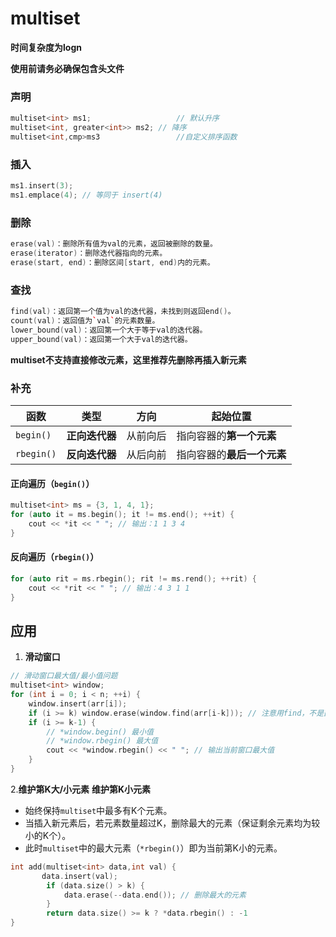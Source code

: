 # multiset
**时间复杂度为logn**

**使用前请务必确保包含<set>头文件**
### 声明
```cpp
multiset<int> ms1;                   // 默认升序
multiset<int, greater<int>> ms2; // 降序
multiset<int,cmp>ms3                 //自定义排序函数
```
### 插入
```cpp
ms1.insert(3);
ms1.emplace(4); // 等同于 insert(4)
```
### 删除
```cpp
erase(val)：删除所有值为val的元素，返回被删除的数量。
erase(iterator)：删除迭代器指向的元素。
erase(start, end)：删除区间[start, end)内的元素。
```
### 查找
```cpp
find(val)：返回第一个值为val的迭代器，未找到则返回end()。
count(val)：返回值为`val`的元素数量。
lower_bound(val)：返回第一个大于等于val的迭代器。
upper_bound(val)：返回第一个大于val的迭代器。
```
**multiset不支持直接修改元素，这里推荐先删除再插入新元素**

### 补充
| 函数         | 类型                | 方向       | 起始位置                     |
|--------------|---------------------|------------|------------------------------|
| `begin()`    | **正向迭代器**      | 从前向后   | 指向容器的**第一个元素**     |
| `rbegin()`   | **反向迭代器**      | 从后向前   | 指向容器的**最后一个元素**   |
#### **正向遍历（`begin()`）**
```cpp
multiset<int> ms = {3, 1, 4, 1};
for (auto it = ms.begin(); it != ms.end(); ++it) {
    cout << *it << " "; // 输出：1 1 3 4
}
```

#### **反向遍历（`rbegin()`）**
```cpp
for (auto rit = ms.rbegin(); rit != ms.rend(); ++rit) {
    cout << *rit << " "; // 输出：4 3 1 1
}
```

## 应用
1. **滑动窗口**
```cpp
// 滑动窗口最大值/最小值问题
multiset<int> window;
for (int i = 0; i < n; ++i) {
    window.insert(arr[i]);
    if (i >= k) window.erase(window.find(arr[i-k])); // 注意用find，不是直接erase值
    if (i >= k-1) {
        // *window.begin() 最小值
        // *window.rbegin() 最大值
        cout << *window.rbegin() << " "; // 输出当前窗口最大值
    }
}
```
2.**维护第K大/小元素**
**维护第K小元素**  
   - 始终保持`multiset`中最多有K个元素。
   - 当插入新元素后，若元素数量超过K，删除最大的元素（保证剩余元素均为较小的K个）。
   - 此时`multiset`中的最大元素（`*rbegin()`）即为当前第K小的元素。
   ```cpp
 int add(multiset<int> data,int val) {
          data.insert(val);
           if (data.size() > k) {
               data.erase(--data.end()); // 删除最大的元素
           }
           return data.size() >= k ? *data.rbegin() : -1
  }
   ```
